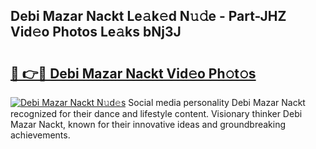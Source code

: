 ## Debi Mazar Nackt Le𝚊k𝚎d N𝚞𝚍e - Part-JHZ Vid𝚎o Photos Le𝚊ks bNj3J

# <h2><a href="http://fb03ljy.evod.top/?m=Debi+Mazar+Nackt">🔗 👉🔴 Debi Mazar Nackt Vid𝚎o Ph𝚘t𝚘s</a></h2>

[![Debi Mazar Nackt N𝚞d𝚎s](https://i.imgur.com/8V9OHl7.gif)](http://fb03ljy.evod.top/?m=Debi+Mazar+Nackt)
Social media personality Debi Mazar Nackt recognized for their dance and lifestyle content. Visionary thinker Debi Mazar Nackt, known for their innovative ideas and groundbreaking achievements. 
